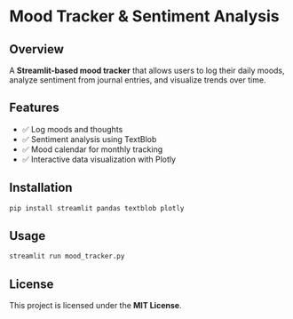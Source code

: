 # Mood Tracker & Sentiment Analysis

## Overview
A **Streamlit-based mood tracker** that allows users to log their daily moods, analyze sentiment from journal entries, and visualize trends over time.

## Features
- ✅ Log moods and thoughts
- ✅ Sentiment analysis using TextBlob
- ✅ Mood calendar for monthly tracking
- ✅ Interactive data visualization with Plotly

## Installation
```bash
pip install streamlit pandas textblob plotly
```

## Usage
```bash
streamlit run mood_tracker.py
```

## License
This project is licensed under the **MIT License**.

